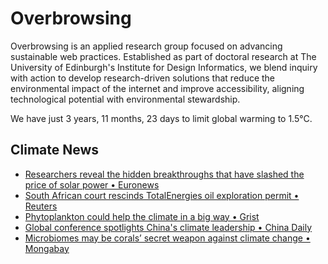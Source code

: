 # Overbrowsing

Overbrowsing is an applied research group focused on advancing sustainable web practices. Established as part of doctoral research at The University of Edinburgh's Institute for Design Informatics, we blend inquiry with action to develop research-driven solutions that reduce the environmental impact of the internet and improve accessibility, aligning technological potential with environmental stewardship.

<!-- clock-time -->
We have just 3 years, 11 months, 23 days to limit global warming to 1.5°C.
<!-- /clock-time -->

## Climate News
<!-- clock-news -->
- [Researchers reveal the hidden breakthroughs that have slashed the price of solar power • Euronews](https://www.euronews.com/green/2025/08/16/researchers-reveal-the-hidden-breakthroughs-that-have-slashed-the-price-of-solar-power )
- [South African court rescinds TotalEnergies oil exploration permit • Reuters](https://www.reuters.com/sustainability/climate-energy/south-african-court-rescinds-totalenergies-oil-exploration-permit-2025-08-14/ )
- [Phytoplankton could help the climate in a big way • Grist](https://grist.org/climate/the-tiny-ocean-organisms-that-could-help-the-climate-in-a-big-way/ )
- [Global conference spotlights China's climate leadership • China Daily](https://www.chinadaily.com.cn/a/202508/14/WS689da3fba310b236346f1a8d.html )
- [Microbiomes may be corals’ secret weapon against climate change • Mongabay](https://news.mongabay.com/2025/08/microbiomes-may-be-corals-secret-weapon-against-climate-change-study/ )
<!-- /clock-news -->

